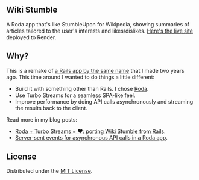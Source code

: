 ## Wiki Stumble

A Roda app that's like StumbleUpon for Wikipedia, showing summaries of articles tailored to the user's interests and likes/dislikes. [Here's the live site](https://wikistumble.com/) deployed to Render.

## Why?

This is a remake of [a Rails app by the same name](https://github.com/fpsvogel/wikistumble-rails) that I made two years ago. This time around I wanted to do things a little different:

- Build it with something other than Rails. I chose [Roda](https://roda.jeremyevans.net/).
- Use Turbo Streams for a seamless SPA-like feel.
- Improve performance by doing API calls asynchronously and streaming the results back to the client.

Read more in my blog posts:

- [Roda + Turbo Streams = ❤️: porting Wiki Stumble from Rails](https://fpsvogel.com/posts/2023/roda-app-with-hotwire-turbo-streams).
- [Server-sent events for asynchronous API calls in a Roda app](https://fpsvogel.com/posts/2023/ruby-server-sent-events-for-async-api-calls).

## License

Distributed under the [MIT License](https://opensource.org/licenses/MIT).
